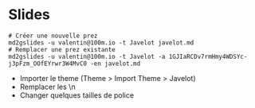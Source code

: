 # Slides
```
# Créer une nouvelle prez
md2gslides -u valentin@100m.io -t Javelot javelot.md
# Remplacer une prez existante
md2gslides -u valentin@100m.io -t Javelot -a 1GJIaRCDv7rmHmy4WDSYc-j3pFzm_OOfEYrwr3W4MvC0 -en javelot.md
```

- Importer le theme (Theme > Import Theme > Javelot)
- Remplacer les \n
- Changer quelques tailles de police
